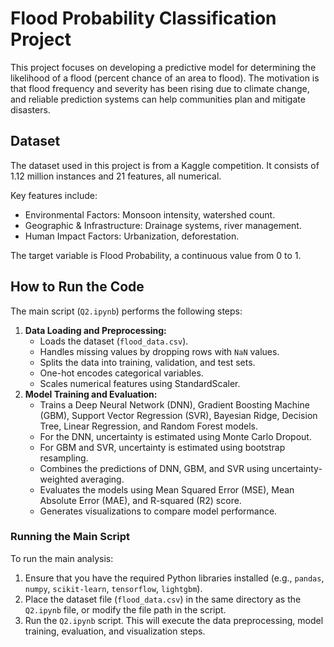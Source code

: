 #   Flood Probability Classification Project

This project focuses on developing a predictive model for determining the likelihood of a flood (percent chance of an area to flood). The motivation is that flood frequency and severity has been rising due to climate change, and reliable prediction systems can help communities plan and mitigate disasters.

##   Dataset

The dataset used in this project is from a Kaggle competition. It consists of 1.12 million instances and 21 features, all numerical.

Key features include:

* Environmental Factors: Monsoon intensity, watershed count.
* Geographic & Infrastructure: Drainage systems, river management. 
* Human Impact Factors: Urbanization, deforestation.

The target variable is Flood Probability, a continuous value from 0 to 1.

##   How to Run the Code

The main script (`Q2.ipynb`) performs the following steps:

1.  **Data Loading and Preprocessing:**
    * Loads the dataset (`flood_data.csv`).
    * Handles missing values by dropping rows with `NaN` values.
    * Splits the data into training, validation, and test sets.
    * One-hot encodes categorical variables.
    * Scales numerical features using StandardScaler.
2.  **Model Training and Evaluation:**
    * Trains a Deep Neural Network (DNN), Gradient Boosting Machine (GBM), Support Vector Regression (SVR), Bayesian Ridge, Decision Tree, Linear Regression, and Random Forest models.
    * For the DNN, uncertainty is estimated using Monte Carlo Dropout.
    * For GBM and SVR, uncertainty is estimated using bootstrap resampling.
    * Combines the predictions of DNN, GBM, and SVR using uncertainty-weighted averaging.
    * Evaluates the models using Mean Squared Error (MSE), Mean Absolute Error (MAE), and R-squared (R2) score.
    * Generates visualizations to compare model performance.

###   Running the Main Script

To run the main analysis:

1.  Ensure that you have the required Python libraries installed (e.g., `pandas`, `numpy`, `scikit-learn`, `tensorflow`, `lightgbm`).
2.  Place the dataset file (`flood_data.csv`) in the same directory as the `Q2.ipynb` file, or modify the file path in the script.
3.  Run the `Q2.ipynb` script. This will execute the data preprocessing, model training, evaluation, and visualization steps.